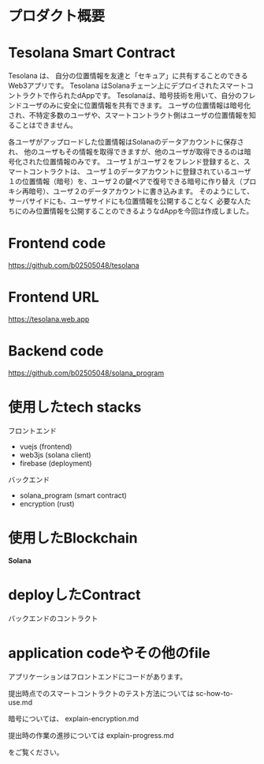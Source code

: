 # プロダクト概要
# Tesolana Smart Contract

Tesolana は、
自分の位置情報を友達と「セキュア」に共有することのできるWeb3アプリです。
Tesolana はSolanaチェーン上にデプロイされたスマートコントラクトで作られたdAppです。
Tesolanaは、暗号技術を用いて、自分のフレンドユーザのみに安全に位置情報を共有できます。
ユーザの位置情報は暗号化され、不特定多数のユーザや、スマートコントラクト側はユーザの位置情報を知ることはできません。

各ユーザがアップロードした位置情報はSolanaのデータアカウントに保存され、
他のユーザもその情報を取得できますが、他のユーザが取得できるのは暗号化された位置情報のみです。
ユーザ１がユーザ２をフレンド登録すると、スマートコントラクトは、
ユーザ１のデータアカウントに登録されているユーザ１の位置情報（暗号）を、ユーザ２の鍵ペアで復号できる暗号に作り替え（プロキシ再暗号）、ユーザ２のデータアカウントに書き込みます。
そのようにして、サーバサイドにも、ユーザサイドにも位置情報を公開することなく
必要な人たちにのみ位置情報を公開することのできるようなdAppを今回は作成しました。

# Frontend code
https://github.com/b02505048/tesolana
# Frontend URL

https://tesolana.web.app

# Backend code
https://github.com/b02505048/solana_program


# 使用したtech stacks
フロントエンド
- vuejs (frontend)
- web3js (solana client)
- firebase (deployment)

バックエンド
- solana_program (smart contract)
- encryption (rust)

# 使用したBlockchain
**Solana**

# deployしたContract
バックエンドのコントラクト

# application codeやその他のfile
アプリケーションはフロントエンドにコードがあります。

提出時点でのスマートコントラクトのテスト方法については
sc-how-to-use.md

暗号については、
explain-encryption.md

提出時の作業の進捗については
explain-progress.md

をご覧ください。
